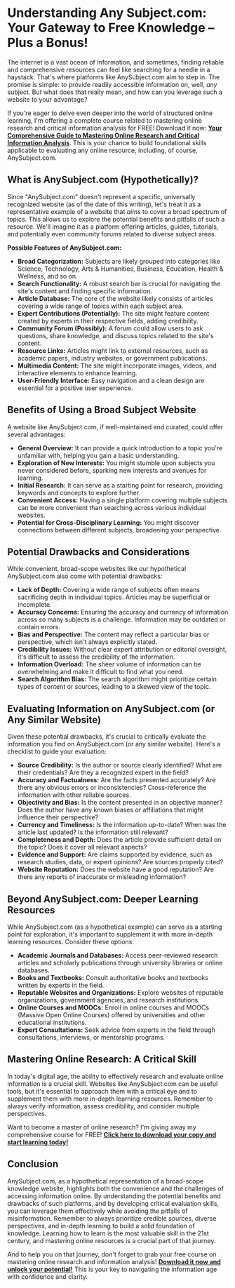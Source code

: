 # Understanding Any Subject.com: Your Gateway to Free Knowledge – Plus a Bonus!

The internet is a vast ocean of information, and sometimes, finding reliable and comprehensive resources can feel like searching for a needle in a haystack. That's where platforms like AnySubject.com aim to step in. The promise is simple: to provide readily accessible information on, well, *any* subject. But what does that really mean, and how can you leverage such a website to your advantage?

If you're eager to delve even deeper into the world of structured online learning, I'm offering a complete course related to mastering online research and critical information analysis for FREE! Download it now: [**Your Comprehensive Guide to Mastering Online Research and Critical Information Analysis**](https://udemywork.com/any-subject-com). This is your chance to build foundational skills applicable to evaluating any online resource, including, of course, AnySubject.com.

## What is AnySubject.com (Hypothetically)?

Since "AnySubject.com" doesn't represent a specific, universally recognized website (as of the date of this writing), let's treat it as a representative example of a website that *aims* to cover a broad spectrum of topics. This allows us to explore the potential benefits and pitfalls of such a resource. We'll imagine it as a platform offering articles, guides, tutorials, and potentially even community forums related to diverse subject areas.

**Possible Features of AnySubject.com:**

*   **Broad Categorization:** Subjects are likely grouped into categories like Science, Technology, Arts & Humanities, Business, Education, Health & Wellness, and so on.
*   **Search Functionality:** A robust search bar is crucial for navigating the site's content and finding specific information.
*   **Article Database:** The core of the website likely consists of articles covering a wide range of topics within each subject area.
*   **Expert Contributions (Potentially):** The site might feature content created by experts in their respective fields, adding credibility.
*   **Community Forum (Possibly):** A forum could allow users to ask questions, share knowledge, and discuss topics related to the site's content.
*   **Resource Links:** Articles might link to external resources, such as academic papers, industry websites, or government publications.
*   **Multimedia Content:** The site might incorporate images, videos, and interactive elements to enhance learning.
*   **User-Friendly Interface:** Easy navigation and a clean design are essential for a positive user experience.

## Benefits of Using a Broad Subject Website

A website like AnySubject.com, if well-maintained and curated, could offer several advantages:

*   **General Overview:** It can provide a quick introduction to a topic you're unfamiliar with, helping you gain a basic understanding.
*   **Exploration of New Interests:** You might stumble upon subjects you never considered before, sparking new interests and avenues for learning.
*   **Initial Research:** It can serve as a starting point for research, providing keywords and concepts to explore further.
*   **Convenient Access:** Having a single platform covering multiple subjects can be more convenient than searching across various individual websites.
*   **Potential for Cross-Disciplinary Learning:** You might discover connections between different subjects, broadening your perspective.

## Potential Drawbacks and Considerations

While convenient, broad-scope websites like our hypothetical AnySubject.com also come with potential drawbacks:

*   **Lack of Depth:** Covering a wide range of subjects often means sacrificing depth in individual topics. Articles may be superficial or incomplete.
*   **Accuracy Concerns:** Ensuring the accuracy and currency of information across so many subjects is a challenge. Information may be outdated or contain errors.
*   **Bias and Perspective:** The content may reflect a particular bias or perspective, which isn't always explicitly stated.
*   **Credibility Issues:** Without clear expert attribution or editorial oversight, it's difficult to assess the credibility of the information.
*   **Information Overload:** The sheer volume of information can be overwhelming and make it difficult to find what you need.
*   **Search Algorithm Bias:** The search algorithm might prioritize certain types of content or sources, leading to a skewed view of the topic.

## Evaluating Information on AnySubject.com (or Any Similar Website)

Given these potential drawbacks, it's crucial to critically evaluate the information you find on AnySubject.com (or any similar website). Here's a checklist to guide your evaluation:

*   **Source Credibility:** Is the author or source clearly identified? What are their credentials? Are they a recognized expert in the field?
*   **Accuracy and Factualness:** Are the facts presented accurately? Are there any obvious errors or inconsistencies? Cross-reference the information with other reliable sources.
*   **Objectivity and Bias:** Is the content presented in an objective manner? Does the author have any known biases or affiliations that might influence their perspective?
*   **Currency and Timeliness:** Is the information up-to-date? When was the article last updated? Is the information still relevant?
*   **Completeness and Depth:** Does the article provide sufficient detail on the topic? Does it cover all relevant aspects?
*   **Evidence and Support:** Are claims supported by evidence, such as research studies, data, or expert opinions? Are sources properly cited?
*   **Website Reputation:** Does the website have a good reputation? Are there any reports of inaccurate or misleading information?

## Beyond AnySubject.com: Deeper Learning Resources

While AnySubject.com (as a hypothetical example) can serve as a starting point for exploration, it's important to supplement it with more in-depth learning resources. Consider these options:

*   **Academic Journals and Databases:** Access peer-reviewed research articles and scholarly publications through university libraries or online databases.
*   **Books and Textbooks:** Consult authoritative books and textbooks written by experts in the field.
*   **Reputable Websites and Organizations:** Explore websites of reputable organizations, government agencies, and research institutions.
*   **Online Courses and MOOCs:** Enroll in online courses and MOOCs (Massive Open Online Courses) offered by universities and other educational institutions.
*   **Expert Consultations:** Seek advice from experts in the field through consultations, interviews, or mentorship programs.

## Mastering Online Research: A Critical Skill

In today's digital age, the ability to effectively research and evaluate online information is a crucial skill. Websites like AnySubject.com can be useful tools, but it's essential to approach them with a critical eye and to supplement them with more in-depth learning resources. Remember to always verify information, assess credibility, and consider multiple perspectives.

Want to become a master of online research? I'm giving away my comprehensive course for FREE! [**Click here to download your copy and start learning today!**](https://udemywork.com/any-subject-com)

## Conclusion

AnySubject.com, as a hypothetical representation of a broad-scope knowledge website, highlights both the convenience and the challenges of accessing information online. By understanding the potential benefits and drawbacks of such platforms, and by developing critical evaluation skills, you can leverage them effectively while avoiding the pitfalls of misinformation. Remember to always prioritize credible sources, diverse perspectives, and in-depth learning to build a solid foundation of knowledge. Learning how to learn is the most valuable skill in the 21st century, and mastering online resources is a crucial part of that journey.

And to help you on that journey, don't forget to grab your free course on mastering online research and information analysis! [**Download it now and unlock your potential!**](https://udemywork.com/any-subject-com) This is your key to navigating the information age with confidence and clarity.
